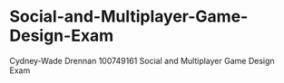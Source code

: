 # Social-and-Multiplayer-Game-Design-Exam

Cydney-Wade Drennan 100749161
Social and Multiplayer Game Design Exam
